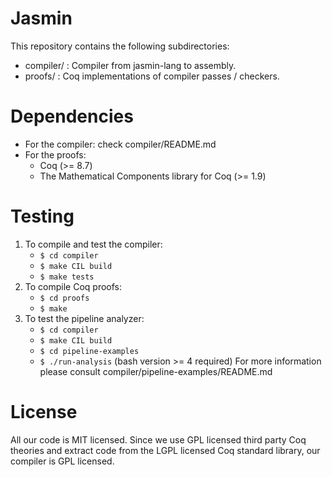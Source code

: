 # Jasmin

This repository contains the following subdirectories:

- compiler/ : Compiler from jasmin-lang to assembly.
- proofs/ : Coq implementations of compiler passes / checkers.

# Dependencies

- For the compiler: check compiler/README.md
- For the proofs:
  + Coq (>= 8.7)
  + The Mathematical Components library for Coq (>= 1.9)

# Testing

1. To compile and test the compiler:
   - `$ cd compiler`
   - `$ make CIL build`
   - `$ make tests`
2. To compile Coq proofs:
   - `$ cd proofs`
   - `$ make`
3. To test the pipeline analyzer:
   - `$ cd compiler`
   - `$ make CIL build`
   - `$ cd pipeline-examples`
   - `$ ./run-analysis` (bash version >= 4 required)
   For more information please consult compiler/pipeline-examples/README.md

# License

All our code is MIT licensed. Since we use GPL licensed third party Coq
theories and extract code from the LGPL licensed Coq standard library,
our compiler is GPL licensed.
